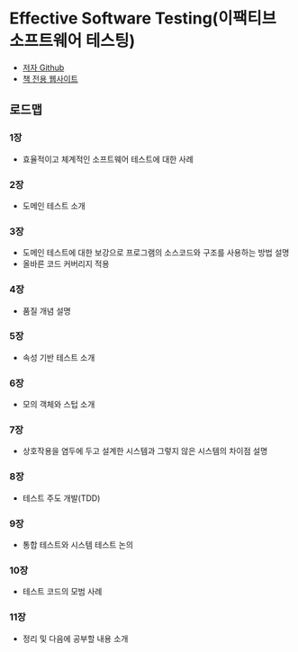# Effective Software Testing(이팩티브 소프트웨어 테스팅)

- [저자 Github](https://github.com/effective-software-testing/code)
- [책 전용 웹사이트](https://www.effective-software-testing.com/)

## 로드맵
### 1장
- 효율적이고 체계적인 소프트웨어 테스트에 대한 사례

### 2장
- 도메인 테스트 소개

### 3장
- 도메인 테스트에 대한 보강으로 프로그램의 소스코드와 구조를 사용하는 방법 설명
- 올바른 코드 커버리지 적용

### 4장
- 품질 개념 설명

### 5장
- 속성 기반 테스트 소개

### 6장
- 모의 객체와 스텁 소개

### 7장
- 상호작용을 염두에 두고 설계한 시스템과 그렇지 않은 시스템의 차이점 설명

### 8장
- 테스트 주도 개발(TDD)

### 9장
- 통합 테스트와 시스템 테스트 논의

### 10장
- 테스트 코드의 모범 사례

### 11장
- 정리 및 다음에 공부할 내용 소개
